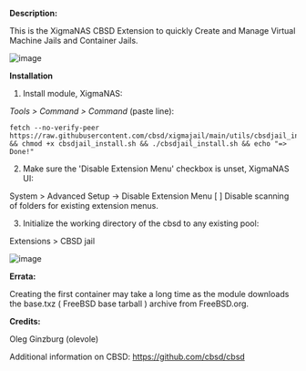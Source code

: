 **Description:**

 This is the XigmaNAS CBSD Extension to quickly Create and Manage Virtual Machine Jails and Container Jails.

![image](https://github.com/cbsd/xigmajail/assets/926409/b24ae262-f281-4bf1-94ef-0fa4497ead6a)


**Installation**

1) Install module, XigmaNAS:

*Tools > Command > Command* (paste line):
```
fetch --no-verify-peer https://raw.githubusercontent.com/cbsd/xigmajail/main/utils/cbsdjail_install.sh  && chmod +x cbsdjail_install.sh && ./cbsdjail_install.sh && echo "=> Done!"
```

2) Make sure the 'Disable Extension Menu' checkbox is unset, XigmaNAS UI:

System > Advanced Setup -> Disable Extension Menu [ ] Disable scanning of folders for existing extension menus.

3) Initialize the working directory of the cbsd to any existing pool:

Extensions > CBSD jail


![image](https://github.com/cbsd/xigmajail/assets/926409/7bc1c494-486e-48a6-aea3-4174caa47ec6)


**Errata:**

Creating the first container may take a long time as the module downloads the base.txz ( FreeBSD base tarball ) archive from FreeBSD.org.

**Credits:**

 Oleg Ginzburg (olevole)

Additional information on CBSD: <a href="https://github.com/cbsd/cbsd">https://github.com/cbsd/cbsd</a>
